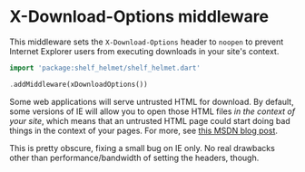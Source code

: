 # X-Download-Options middleware

This middleware sets the `X-Download-Options` header to `noopen` to prevent Internet Explorer users from executing downloads in your site's context.

```dart
import 'package:shelf_helmet/shelf_helmet.dart'

.addMiddleware(xDownloadOptions())
```

Some web applications will serve untrusted HTML for download. By default, some versions of IE will allow you to open those HTML files _in the context of your site_, which means that an untrusted HTML page could start doing bad things in the context of your pages. For more, see [this MSDN blog post](https://docs.microsoft.com/en-us/archive/blogs/ie/ie8-security-part-v-comprehensive-protection).

This is pretty obscure, fixing a small bug on IE only. No real drawbacks other than performance/bandwidth of setting the headers, though.
